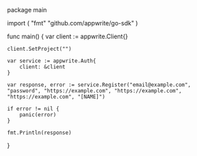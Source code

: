 package main

import (
    "fmt"
    "github.com/appwrite/go-sdk"
)

func main() {
    var client := appwrite.Client{}

    client.SetProject("")

    var service := appwrite.Auth{
        client: &client
    }

    var response, error := service.Register("email@example.com", "password", "https://example.com", "https://example.com", "https://example.com", "[NAME]")

    if error != nil {
        panic(error)
    }

    fmt.Println(response)
}
